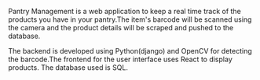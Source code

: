 Pantry Management is a web application to keep a real time track of the products you have in your pantry.The item's barcode will be scanned using the camera and the product details will be scraped and pushed to the database.

The backend is developed using Python(django) and OpenCV for detecting the barcode.The frontend for the user interface uses React to display products. The database used is SQL.
